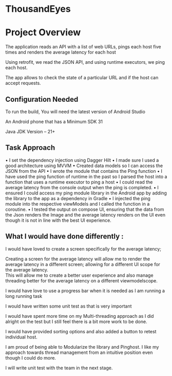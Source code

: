 # ThousandEyes 


# Project Overview
The application reads an API with a list of web URLs, pings each host five times and renders the average latency for each host

Using retrofit, we read the JSON API, and using runtime executors, we ping each host.

The app allows to check the state of a particular URL and if the host can accept requests. 


## Configuration Needed

To run the build,
You will need the latest version of Android Studio

An Android phone that has a Minimum SDK  31

Java JDK Version – 21+ 




## Task Approach

•	I set the dependency injection using Dagger Hilt
•	I made sure I used a good architecture using MVVM
•	Created data models so I can access the JSON from the API
•	I wrote the module that contains the Ping function
•	I have used the ping function of runtime in the past so I parsed the host into a function that uses a runtime executor to ping a host
•	I could read the average latency from the console output when the ping is completed.
•	 I ensured I could access my ping module library in the Android app by adding the library to the app as a dependency in Gradle
•	I injected the ping module into the respective viewModels and I called the function in a coroutine.
•	I tested the output on compose UI, ensuring that the data from the Json renders the Image and the average latency renders on the UI even though it is not in line with the best UI experience. 




## What I would have done differently :

I would have loved to create a screen specifically for the average latency;

Creating a screen for the average latency will allow me to render the average latency in a different screen;
allowing for a different UI scope for the average latency.  
This will allow me to create a better user experience and also manage threading better for the average latency on a different viewmodelscope.


I would have love to use a progress bar when it is needed as I am running a long running task 


I would have written some unit test as that is very important


I would have spent more time on my Multi-threading approach as I did alright on the test but I still feel there is a bit more work to be done.


I would have provided sorting options and also added a button to retest individual host.


I am proud of being able to Modularize the library and Pinghost. 
I like my approach towards thread management from an intuitive position even though I could do more.

I will write unit test with the team in the next stage. 






